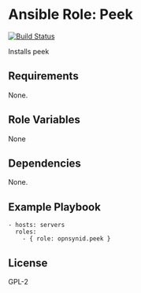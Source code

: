 # Ansible Role: Peek

[![Build Status](https://travis-ci.org/open-synergy/ansible-role-peek.svg?branch=master)](https://travis-ci.org/open-synergy/ansible-role-peek)

Installs peek

## Requirements

None.

## Role Variables

None

## Dependencies

None.

## Example Playbook

    - hosts: servers
      roles:
        - { role: opnsynid.peek }

## License

GPL-2

